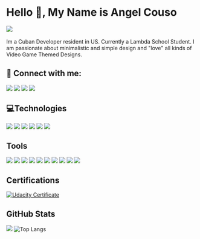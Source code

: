 # Hello 👋, My Name is Angel Couso
![](https://img.shields.io/github/followers/BkAngel201?style=social)   

Im a Cuban Developer resident in US. Currently a Lambda School Student. I am passionate about minimalistic and simple design and "love" all kinds of Video Game Themed Designs. 

## 🤝 Connect with me:

[![](https://img.shields.io/static/v1?label&message=Email&color=black&logo=gmail)](mailto:angelcouso91@gmail.com) [![](https://img.shields.io/static/v1?label&message=Linkedin&color=black&logo=linkedin)](https://www.linkedin.com/in/angelcousodeveloper/) [![](https://img.shields.io/badge/-Portfolio-black)]() [![](https://img.shields.io/static/v1?label&message=Github&color=black&logo=github)](https://www.linkedin.com/in/angelcousodeveloper/) 

## 💻Technologies

![](https://img.shields.io/static/v1?label&message=HTML5&color=black&logo=html5) ![](https://img.shields.io/static/v1?label&message=CSS3&color=black&logo=css3) ![](https://img.shields.io/static/v1?label&message=JavaScript&color=black&logo=javascript)   ![](https://img.shields.io/static/v1?label&message=SQLite&color=black&logo=sqlite) ![](https://img.shields.io/static/v1?label&message=PHP&color=black&logo=php)  ![](https://img.shields.io/static/v1?label&message=Python&color=black&logo=python) 

## Tools
![](https://img.shields.io/static/v1?label&message=Git&color=black&logo=git) ![](https://img.shields.io/static/v1?label&message=React&color=black&logo=react) ![](https://img.shields.io/static/v1?label&message=Node.js&color=black&logo=node.js) ![](https://img.shields.io/static/v1?label&message=JQuery&color=black&logo=jquery) ![](https://img.shields.io/static/v1?label&message=Express.js&color=black&logo=express) ![](https://img.shields.io/static/v1?label&message=PostgreSQL&color=black&logo=postgresql) ![](https://img.shields.io/static/v1?label&message=Jest&color=black&logo=jest) ![](https://img.shields.io/static/v1?label&message=Redux&color=black&logo=redux) ![](https://img.shields.io/static/v1?label&message=Less&color=black&logo=less) ![](https://img.shields.io/static/v1?label&message=npm&color=black&logo=npm)

## Certifications
[![Udacity Certificate](https://img.shields.io/static/v1?label&message=Udacity%20and%20Google%20-%20Front%20End%20Web%20Developer%20Nanodegree&color=black&logo=udacity)](https://confirm.udacity.com/2DH3N4XC)

## GitHub Stats
![](https://github-readme-stats.jha-vineet69.vercel.app/api?username=BkAngel201&hide=stars&show_icons=true&hide_border=true&theme=buefy) ![Top Langs](https://github-readme-stats.vercel.app/api/top-langs/?username=BkAngel201&hide=smalltalk&theme=buefy&layout=compact&hide_border=true)
